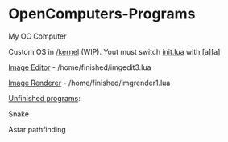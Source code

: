 # OpenComputers-Programs
My OC Computer

Custom OS in [/kernel](/kernel) (WIP). Yout must switch [init.lua](init.lua) with [a][a]


[Image Editor](/home/finished/imgedit3.lua) - /home/finished/imgedit3.lua

[Image Renderer](/home/finished/imgrender1.lua) - /home/finished/imgrender1.lua

[Unfinished programs](/home/projects):

Snake

Astar pathfinding
